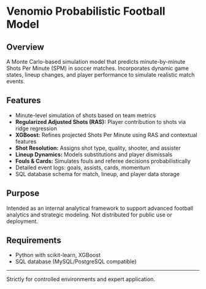 # Venomio Probabilistic Football Model

## Overview  
A Monte Carlo-based simulation model that predicts minute-by-minute Shots Per Minute (SPM) in soccer matches. Incorporates dynamic game states, lineup changes, and player performance to simulate realistic match events.

## Features  
- Minute-level simulation of shots based on team metrics
- **Regularized Adjusted Shots (RAS):** Player contribution to shots via ridge regression  
- **XGBoost:** Refines projected Shots Per Minute using RAS and contextual features  
- **Shot Resolution:** Assigns shot type, quality, shooter, and assister  
- **Lineup Dynamics:** Models substitutions and player dismissals  
- **Fouls & Cards:** Simulates fouls and referee decisions probabilistically  
- Detailed event logs: goals, assists, cards, momentum  
- SQL database schema for match, lineup, and player data storage 

## Purpose  
Intended as an internal analytical framework to support advanced football analytics and strategic modeling. Not distributed for public use or deployment.

## Requirements  
- Python with scikit-learn, XGBoost  
- SQL database (MySQL/PostgreSQL compatible)  

---

Strictly for controlled environments and expert application.
